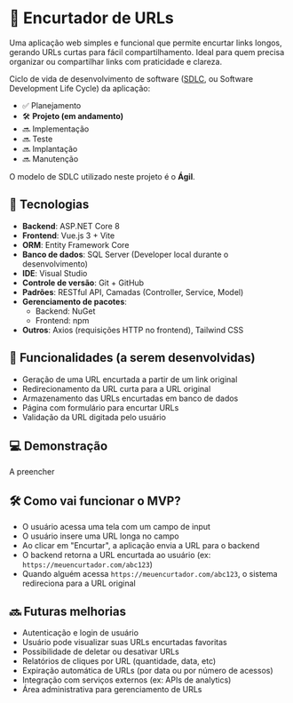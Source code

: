 # 🔗 Encurtador de URLs

Uma aplicação web simples e funcional que permite encurtar links longos, gerando URLs curtas para fácil compartilhamento. Ideal para quem precisa organizar ou compartilhar links com praticidade e clareza.

Ciclo de vida de desenvolvimento de software ([SDLC](https://aws.amazon.com/pt/what-is/sdlc/), ou Software Development Life Cycle) da aplicação:
- ✅ Planejamento
- 🛠️ **Projeto  (em andamento)**
- 🔜 Implementação
- 🔜 Teste
- 🔜 Implantação
- 🔜 Manutenção

O modelo de SDLC utilizado neste projeto é o **Ágil**.

## 🚀 Tecnologias

- **Backend**: ASP.NET Core 8
- **Frontend**: Vue.js 3 + Vite
- **ORM**: Entity Framework Core
- **Banco de dados**: SQL Server (Developer local durante o desenvolvimento)
- **IDE**: Visual Studio
- **Controle de versão**: Git + GitHub
- **Padrões**: RESTful API, Camadas (Controller, Service, Model)
- **Gerenciamento de pacotes**:
  - Backend: NuGet
  - Frontend: npm
- **Outros**: Axios (requisições HTTP no frontend), Tailwind CSS

## 🎯 Funcionalidades (a serem desenvolvidas)

- Geração de uma URL encurtada a partir de um link original
- Redirecionamento da URL curta para a URL original
- Armazenamento das URLs encurtadas em banco de dados
- Página com formulário para encurtar URLs
- Validação da URL digitada pelo usuário

## 💻 Demonstração

A preencher

## 🛠️ Como vai funcionar o MVP?

- O usuário acessa uma tela com um campo de input
- O usuário insere uma URL longa no campo
- Ao clicar em "Encurtar", a aplicação envia a URL para o backend
- O backend retorna a URL encurtada ao usuário (ex: `https://meuencurtador.com/abc123`)
- Quando alguém acessa `https://meuencurtador.com/abc123`, o sistema redireciona para a URL original

## 🔜 Futuras melhorias

- Autenticação e login de usuário
- Usuário pode visualizar suas URLs encurtadas favoritas
- Possibilidade de deletar ou desativar URLs
- Relatórios de cliques por URL (quantidade, data, etc)
- Expiração automática de URLs (por data ou por número de acessos)
- Integração com serviços externos (ex: APIs de analytics)
- Área administrativa para gerenciamento de URLs
